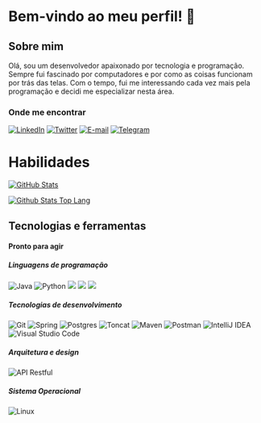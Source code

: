 # Bem-vindo ao meu perfil! 👋

## Sobre mim
Olá, sou um desenvolvedor apaixonado por tecnologia e programação. Sempre fui fascinado por computadores e por como as coisas funcionam por trás das telas. Com o tempo, fui me interessando cada vez mais pela programação e decidi me especializar nesta área.

### Onde me encontrar

[![LinkedIn](https://img.shields.io/badge/LinkedIn-0077B5?style=for-the-badge&logo=linkedin&logoColor=white)](https://www.linkedin.com/in/jcvm-zip/)
[![Twitter](https://img.shields.io/badge/Twitter-1DA1F2?style=for-the-badge&logo=twitter&logoColor=white)](https://twitter.com/jcvmZip)
[![E-mail](https://img.shields.io/badge/E--mail-D14836?style=for-the-badge&logo=gmail&logoColor=white)](mailto:jcvm.zip@proton.me)
[![Telegram](https://img.shields.io/badge/Telegram-2CA5E0?style=for-the-badge&logo=telegram&logoColor=white)](https://telegram.me/Zangetsu_06)

# Habilidades

[![GitHub Stats](https://github-readme-stats.vercel.app/api?username=jcvm-zip&show_icons=true&theme=nord&include_all_commits=true&count_private=true)](https://github.com/anuraghazra/github-readme-stats)

[![Github Stats Top Lang](https://github-readme-stats.vercel.app/api/top-langs/?username=jcvm-zip&layout=compact&langs_count=7&theme=nord)](https://github.com/anuraghazra/github-readme-stats)


## Tecnologias e ferramentas

#### Pronto para agir

##### Linguagens de programação
![Java](https://img.shields.io/badge/java-%23ED8B00.svg?style=for-the-badge&logo=java&logoColor=white)
![Python](https://img.shields.io/badge/python-3670A0?style=for-the-badge&logo=python&logoColor=ffdd54)
<img src="https://img.shields.io/badge/html5-%23E34F26.svg?style=for-the-badge&logo=html5&logoColor=white"> <img src="https://img.shields.io/badge/css3-%231572B6.svg?style=for-the-badge&logo=css3&logoColor=white"> <img src="https://img.shields.io/badge/javascript-%23323330.svg?style=for-the-badge&logo=javascript&logoColor=%23F7DF1E">

##### Tecnologias de desenvolvimento
![Git](https://img.shields.io/badge/git-%23F05033.svg?style=for-the-badge&logo=git&logoColor=white)
![Spring](https://img.shields.io/badge/spring-%236DB33F.svg?style=for-the-badge&logo=spring&logoColor=white)
![Postgres](https://img.shields.io/badge/postgres-%23316192.svg?style=for-the-badge&logo=postgresql&logoColor=white)
![Toncat](https://img.shields.io/badge/tomcat-%23F8DC75.svg?style=for-the-badge&logo=apache-tomcat&logoColor=black")
![Maven](https://img.shields.io/badge/maven-%23C71A36.svg?style=for-the-badge&logo=apache-maven&logoColor=white")
![Postman](https://img.shields.io/badge/postman-%23FF6C37.svg?style=for-the-badge&logo=postman&logoColor=white")
![IntelliJ IDEA](https://img.shields.io/badge/IntelliJIDEA-000000.svg?style=for-the-badge&logo=intellij-idea&logoColor=white)
![Visual Studio Code](https://img.shields.io/badge/Visual%20Studio%20Code-0078d7.svg?style=for-the-badge&logo=visual-studio-code&logoColor=white)

##### Arquitetura e design
![API Restful](https://img.shields.io/badge/REST-API-1abc9c.svg?style=for-the-badge")

##### Sistema Operacional
![Linux](https://img.shields.io/badge/Linux-FCC624?style=for-the-badge&logo=linux&logoColor=black)

